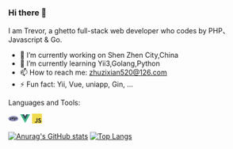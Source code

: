### Hi there 👋

I am Trevor, a ghetto full-stack web developer who codes by PHP、Javascript & Go.

- 🔭 I’m currently working on Shen Zhen City,China
- 🌱 I’m currently learning Yii3,Golang,Python
- 📫 How to reach me: zhuzixian520@126.com
- ⚡ Fun fact: Yii, Vue, uniapp, Gin, ...

Languages and Tools:

<code><img height="20" src="https://raw.githubusercontent.com/github/explore/80688e429a7d4ef2fca1e82350fe8e3517d3494d/topics/php/php.png"></code>
<code><img height="20" src="https://raw.githubusercontent.com/github/explore/80688e429a7d4ef2fca1e82350fe8e3517d3494d/topics/vue/vue.png"></code>
<code><img height="20" src="https://raw.githubusercontent.com/github/explore/80688e429a7d4ef2fca1e82350fe8e3517d3494d/topics/javascript/javascript.png"></code>
   

[![Anurag's GitHub stats](https://github-readme-stats.vercel.app/api?username=zhuzixian520&show_icons=true)](https://github.com/anuraghazra/github-readme-stats) [![Top Langs](https://github-readme-stats.vercel.app/api/top-langs/?username=zhuzixian520)](https://github.com/anuraghazra/github-readme-stats)
<!--
**zhuzixian520/zhuzixian520** is a ✨ _special_ ✨ repository because its `README.md` (this file) appears on your GitHub profile.

Here are some ideas to get you started:

- 🔭 I’m currently working on ...
- 🌱 I’m currently learning ...
- 👯 I’m looking to collaborate on ...
- 🤔 I’m looking for help with ...
- 💬 Ask me about ...
- 📫 How to reach me: ...
- 😄 Pronouns: ...
- ⚡ Fun fact: ...
-->
